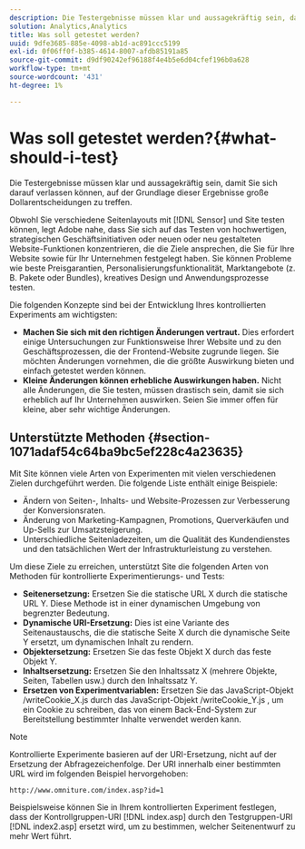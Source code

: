 ```yaml
---
description: Die Testergebnisse müssen klar und aussagekräftig sein, damit Sie sich darauf verlassen können, auf der Grundlage dieser Ergebnisse große Dollarentscheidungen zu treffen.
solution: Analytics,Analytics
title: Was soll getestet werden?
uuid: 9dfe3685-885e-4098-ab1d-ac891ccc5199
exl-id: 0f06ff0f-b385-4614-8007-afdb85191a85
source-git-commit: d9df90242ef96188f4e4b5e6d04cfef196b0a628
workflow-type: tm+mt
source-wordcount: '431'
ht-degree: 1%

---
```


# Was soll getestet werden?{#what-should-i-test}

Die Testergebnisse müssen klar und aussagekräftig sein, damit Sie sich darauf verlassen können, auf der Grundlage dieser Ergebnisse große Dollarentscheidungen zu treffen.

Obwohl Sie verschiedene Seitenlayouts mit [!DNL Sensor] und Site testen können, legt Adobe nahe, dass Sie sich auf das Testen von hochwertigen, strategischen Geschäftsinitiativen oder neuen oder neu gestalteten Website-Funktionen konzentrieren, die die Ziele ansprechen, die Sie für Ihre Website sowie für Ihr Unternehmen festgelegt haben. Sie können Probleme wie beste Preisgarantien, Personalisierungsfunktionalität, Marktangebote (z. B. Pakete oder Bundles), kreatives Design und Anwendungsprozesse testen.

Die folgenden Konzepte sind bei der Entwicklung Ihres kontrollierten Experiments am wichtigsten:

* **Machen Sie sich mit den richtigen Änderungen vertraut.** Dies erfordert einige Untersuchungen zur Funktionsweise Ihrer Website und zu den Geschäftsprozessen, die der Frontend-Website zugrunde liegen. Sie möchten Änderungen vornehmen, die die größte Auswirkung bieten und einfach getestet werden können.
* **Kleine Änderungen können erhebliche Auswirkungen haben.** Nicht alle Änderungen, die Sie testen, müssen drastisch sein, damit sie sich erheblich auf Ihr Unternehmen auswirken. Seien Sie immer offen für kleine, aber sehr wichtige Änderungen.

## Unterstützte Methoden {#section-1071adaf54c64ba9bc5ef228c4a23635}

Mit Site können viele Arten von Experimenten mit vielen verschiedenen Zielen durchgeführt werden. Die folgende Liste enthält einige Beispiele:

* Ändern von Seiten-, Inhalts- und Website-Prozessen zur Verbesserung der Konversionsraten.
* Änderung von Marketing-Kampagnen, Promotions, Querverkäufen und Up-Sells zur Umsatzsteigerung.
* Unterschiedliche Seitenladezeiten, um die Qualität des Kundendienstes und den tatsächlichen Wert der Infrastrukturleistung zu verstehen.

Um diese Ziele zu erreichen, unterstützt Site die folgenden Arten von Methoden für kontrollierte Experimentierungs- und Tests:

* **Seitenersetzung:**  Ersetzen Sie die statische URL X durch die statische URL Y. Diese Methode ist in einer dynamischen Umgebung von begrenzter Bedeutung.
* **Dynamische URI-Ersetzung:** Dies ist eine Variante des Seitenaustauschs, die die statische Seite X durch die dynamische Seite Y ersetzt, um dynamischen Inhalt zu rendern.
* **Objektersetzung:**  Ersetzen Sie das feste Objekt X durch das feste Objekt Y.
* **Inhaltsersetzung:** Ersetzen Sie den Inhaltssatz X (mehrere Objekte, Seiten, Tabellen usw.) durch den Inhaltssatz Y.
* **Ersetzen von Experimentvariablen:**  Ersetzen Sie das JavaScript-Objekt /writeCookie_X.js durch das JavaScript-Objekt /writeCookie_Y.js , um ein Cookie zu schreiben, das von einem Back-End-System zur Bereitstellung bestimmter Inhalte verwendet werden kann.

>[!NOTE]
>
>Kontrollierte Experimente basieren auf der URI-Ersetzung, nicht auf der Ersetzung der Abfragezeichenfolge. Der URI innerhalb einer bestimmten URL wird im folgenden Beispiel hervorgehoben:
>
>`http://www.omniture.com/index.asp?id=1`
>
>Beispielsweise können Sie in Ihrem kontrollierten Experiment festlegen, dass der Kontrollgruppen-URI [!DNL index.asp] durch den Testgruppen-URI [!DNL index2.asp] ersetzt wird, um zu bestimmen, welcher Seitenentwurf zu mehr Wert führt.

